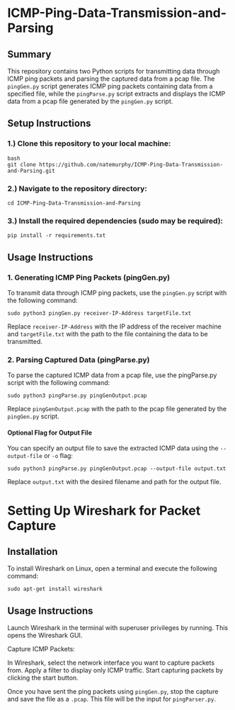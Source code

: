 # ICMP-Ping-Data-Transmission-and-Parsing

## Summary

This repository contains two Python scripts for transmitting data through ICMP ping packets and parsing the captured data from a pcap file. The `pingGen.py` script generates ICMP ping packets containing data from a specified file, while the `pingParse.py` script extracts and displays the ICMP data from a pcap file generated by the `pingGen.py` script.

## Setup Instructions

### 1.) Clone this repository to your local machine:
```
bash
git clone https://github.com/natemurphy/ICMP-Ping-Data-Transmission-and-Parsing.git
```
### 2.) Navigate to the repository directory:

```
cd ICMP-Ping-Data-Transmission-and-Parsing
```

### 3.) Install the required dependencies (sudo may be required): 

```
pip install -r requirements.txt
```

## Usage Instructions

### 1. Generating ICMP Ping Packets (pingGen.py)

To transmit data through ICMP ping packets, use the `pingGen.py` script with the following command:

```
sudo python3 pingGen.py receiver-IP-Address targetFile.txt
```

Replace `receiver-IP-Address` with the IP address of the receiver machine and `targetFile.txt` with the path to the file containing the data to be transmitted.

### 2. Parsing Captured Data (pingParse.py)

To parse the captured ICMP data from a pcap file, use the pingParse.py script with the following command:

```
sudo python3 pingParse.py pingGenOutput.pcap
```

Replace `pingGenOutput.pcap` with the path to the pcap file generated by the `pingGen.py` script.

#### Optional Flag for Output File

You can specify an output file to save the extracted ICMP data using the `--output-file` or `-o` flag:

```
sudo python3 pingParse.py pingGenOutput.pcap --output-file output.txt
```

Replace `output.txt` with the desired filename and path for the output file.

# Setting Up Wireshark for Packet Capture

## Installation

To install Wireshark on Linux, open a terminal and execute the following command:

```
sudo apt-get install wireshark
```

## Usage Instructions

Launch Wireshark in the terminal with superuser privileges by running. This opens the Wireshark GUI.

Capture ICMP Packets:

In Wireshark, select the network interface you want to capture packets from.
Apply a filter to display only ICMP traffic.
Start capturing packets by clicking the start button.

Once you have sent the ping packets using `pingGen.py`, stop the capture and save the file as a `.pcap`. This file will be the input for `pingParser.py`.
